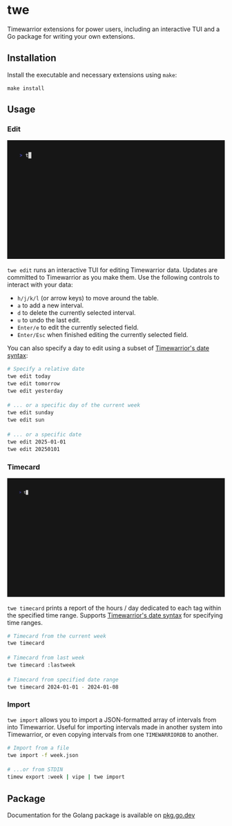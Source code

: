 # twe

Timewarrior extensions for power users, including an interactive TUI and a Go package for writing your own extensions.

## Installation

Install the executable and necessary extensions using `make`:

```
make install
```

## Usage

### Edit

![Edit Demo](img/edit.gif)

`twe edit` runs an interactive TUI for editing Timewarrior data.  Updates are committed to Timewarrior as you make them. Use the following controls to interact with your data:

- `h/j/k/l` (or arrow keys) to move around the table. 
- `a` to add a new interval.
- `d` to delete the currently selected interval. 
- `u` to undo the last edit.
- `Enter/e` to edit the currently selected field.
- `Enter/Esc` when finished editing the currently selected field. 

You can also specify a day to edit using a subset of [Timewarrior's date syntax](https://timewarrior.net/docs/dates/):

```bash
# Specify a relative date
twe edit today
twe edit tomorrow
twe edit yesterday

# ... or a specific day of the current week
twe edit sunday
twe edit sun

# ... or a specific date
twe edit 2025-01-01
twe edit 20250101
```

### Timecard 

![Timecard Demo](img/timecard.gif)

`twe timecard` prints a report of the hours / day dedicated to each tag within the specified time range. Supports [Timewarrior's date syntax](https://timewarrior.net/docs/dates/) for specifying time ranges. 

```bash
# Timecard from the current week
twe timecard

# Timecard from last week
twe timecard :lastweek

# Timecard from specified date range
twe timecard 2024-01-01 - 2024-01-08
```

### Import

`twe import` allows you to import a JSON-formatted array of intervals from into Timewarrior. Useful for importing intervals made in another system into Timewarrior, or even copying intervals from one `TIMEWARRIORDB` to another.

```bash
# Import from a file
twe import -f week.json

# ...or from STDIN
timew export :week | vipe | twe import
```

## Package

Documentation for the Golang package is available on [pkg.go.dev](https://pkg.go.dev/github.com/kgoettler/twe)